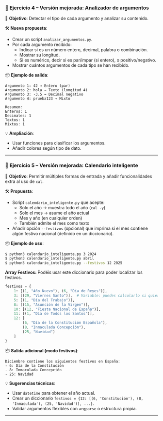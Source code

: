 ### 🔁 **Ejercicio 4 – Versión mejorada: Analizador de argumentos**

📌 **Objetivo**: Detectar el tipo de cada argumento y analizar su contenido.

🛠 **Nueva propuesta**:
- Crear un script `analizar_argumentos.py`.
- Por cada argumento recibido:
  - Indicar si es un número entero, decimal, palabra o combinación.
  - Mostrar su longitud.
  - Si es numérico, decir si es par/impar (si entero), o positivo/negativo.
- Mostrar cuántos argumentos de cada tipo se han recibido.

📦 **Ejemplo de salida**:
```
Argumento 1: 42 → Entero (par)
Argumento 2: hola → Texto (longitud 4)
Argumento 3: -3.5 → Decimal negativo
Argumento 4: prueba123 → Mixto

Resumen:
Enteros: 1
Decimales: 1
Textos: 1
Mixtos: 1
```

💡 **Ampliación**:
- Usar funciones para clasificar los argumentos.
- Añadir colores según tipo de dato.

---

### 📆 **Ejercicio 5 – Versión mejorada: Calendario inteligente**

📌 **Objetivo**: Permitir múltiples formas de entrada y añadir funcionalidades extra al uso de `cal`.

🛠 **Propuesta**:
- Script `calendario_inteligente.py` que acepte:
  - Solo el año → muestra todo el año (`cal -y`)
  - Solo el mes → asume el año actual
  - Mes y año (en cualquier orden)
  - También admite el mes como texto
- Añadir opción `--festivos` (opcional) que imprima si el mes contiene algún festivo nacional (definido en un diccionario).

📦 **Ejemplo de uso**:
```bash
$ python3 calendario_inteligente.py 3 2024
$ python3 calendario_inteligente.py abril
$ python3 calendario_inteligente.py --festivos 12 2025
```

**Array Festivos:** Podéis usar este diccionario para poder localizar los festivos.
```py
festivos = {
    1: [(1, "Año Nuevo"), (6, "Día de Reyes")],
    3: [(29, "Viernes Santo")],  # Variable: puedes calcularlo si quieres más precisión
    5: [(1, "Día del Trabajo")],
    8: [(15, "Asunción de la Virgen")],
    10: [(12, "Fiesta Nacional de España")],
    11: [(1, "Día de Todos los Santos")],
    12: [
        (6, "Día de la Constitución Española"),
        (8, "Inmaculada Concepción"),
        (25, "Navidad")
    ]
}
```

📦 **Salida adicional (modo festivos)**:
```
Diciembre contiene los siguientes festivos en España:
- 6: Día de la Constitución
- 8: Inmaculada Concepción
- 25: Navidad
```

💡 **Sugerencias técnicas**:
- Usar `datetime` para obtener el año actual.
- Crear un diccionario `festivos = {12: [(6, 'Constitución'), (8, 'Inmaculada'), (25, 'Navidad')], ...}`.
- Validar argumentos flexibles con `argparse` o estructura propia.

---
